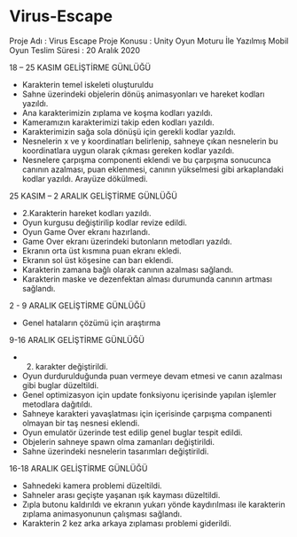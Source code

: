 # Virus-Escape

Proje Adı : Virus Escape
Proje Konusu : Unity Oyun Moturu İle Yazılmış Mobil Oyun
Teslim Süresi : 20 Aralık 2020

18 – 25 KASIM GELİŞTİRME GÜNLÜĞÜ
- Karakterin temel iskeleti oluşturuldu
- Sahne üzerindeki objelerin dönüş animasyonları ve hareket kodları yazıldı.
- Ana karakterimizin zıplama ve koşma kodları yazıldı.
- Kameramızın karakterimizi takip eden kodları yazıldı.
- Karakterimizin sağa sola dönüşü için gerekli kodlar yazıldı. 
- Nesnelerin x ve y koordinatları belirlenip, sahneye çıkan nesnelerin bu koordinatlara uygun olarak çıkması gereken kodlar yazıldı.
- Nesnelere çarpışma componenti eklendi ve bu çarpışma sonucunca canının azalması, puan eklenmesi, canının yükselmesi gibi arkaplandaki kodlar yazıldı. Arayüze dökülmedi.

25 KASIM – 2 ARALIK GELİŞTİRME GÜNLÜĞÜ
- 2.Karakterin hareket kodları yazıldı. 
- Oyun kurgusu değiştirilip kodlar revize edildi.
- Oyun Game Over ekranı hazırlandı. 
- Game Over ekranı üzerindeki butonların metodları yazıldı.
- Ekranın orta üst kısmına puan ekranı ekledi.
- Ekranın sol üst köşesine can barı eklendi.
- Karakterin zamana bağlı olarak canının azalması sağlandı.
- Karakterin maske ve dezenfektan alması durumunda canının artması sağlandı.


2 - 9 ARALIK GELİŞTİRME GÜNLÜĞÜ
- Genel hataların çözümü için araştırma



9-16 ARALIK GELİŞTİRME GÜNLÜĞÜ
- 2. karakter değiştirildi.
- Oyun durdurulduğunda puan vermeye devam etmesi ve canın azalması gibi buglar düzeltildi.
- Genel optimizasyon için update fonksiyonu içerisinde yapılan işlemler metodlara dağıtıldı.
- Sahneye karakteri yavaşlatması için içerisinde çarpışma companenti olmayan bir taş nesnesi eklendi. 
- Oyun emulatör üzerinde test edilip genel buglar tespit edildi.
- Objelerin sahneye spawn olma zamanları değiştirildi.
- Sahne üzerindeki nesnelerin tasarımları değiştirildi. 
	
16-18 ARALIK GELİŞTİRME GÜNLÜĞÜ
- Sahnedeki kamera problemi düzeltildi.
- Sahneler arası geçişte yaşanan ışık kayması düzeltildi.
- Zıpla butonu kaldırıldı ve ekranın yukarı yönde kaydırılması ile karakterin zıplama animasyonunun çalışması sağlandı.
- Karakterin 2 kez arka arkaya zıplaması problemi giderildi.




	
